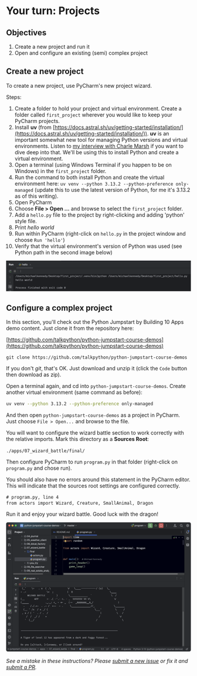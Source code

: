 # Your turn: Projects

## Objectives

1. Create a new project and run it
2. Open and configure an existing (semi) complex project

## Create a new project

To create a new project, use PyCharm's new project wizard. 

Steps:

1. Create a folder to hold your project and virtual environment. Create a folder called `first_project` wherever you would like to keep your PyCharm projects.
2. Install **uv** (from [https://docs.astral.sh/uv/getting-started/installation/](https://docs.astral.sh/uv/getting-started/installation/)). **uv** is an important somewhat new tool for managing Python versions and virtual environments. Listen to [my interview with Charle Marsh](https://talkpython.fm/episodes/show/476/unified-python-packaging-with-uv) if you want to dive deep into that. We'll be using this to install Python and create a virtual environment.
3. Open a terminal (using Windows Terminal if you happen to be on Windows) in the `first_project` folder.
4. Run the command to both install Python and create the virtual environment  here:
   `uv venv --python 3.13.2 --python-preference only-managed` (update this to use the latest version of Python, for me it's 3.13.2 as of this writing).
5. Open PyCharm
6. Choose **File > Open ...** and browse to select the `first_project` folder.
7. Add a `hello.py` file to the project by right-clicking and adding 'python' style file.
8. Print *hello world*
9. Run within PyCharm (right-click on `hello.py` in the project window and choose `Run 'hello'`)
10. Verify that the virtual environment's version of Python was used (see Python path in the second image below)

![Run with venv python](./resources/hello.png)

## Configure a complex project

In this section, you'll check out the Python Jumpstart by Building 10 Apps demo content. Just clone it from the repository here:

[https://github.com/talkpython/python-jumpstart-course-demos](https://github.com/talkpython/python-jumpstart-course-demos)

```shell
git clone https://github.com/talkpython/python-jumpstart-course-demos
```

If you don't _git_, that's OK. Just download and unzip it (click the `Code` button then download as zip).

Open a terminal again, and cd into `python-jumpstart-course-demos`. Create another virtual environment (same command as before):

```bash
uv venv --python 3.13.2 --python-preference only-managed
```

And then open `python-jumpstart-course-demos` as a project in PyCharm. Just choose `File > Open...` and browse to the file.

You will want to configure the wizard battle section to work correctly with the relative imports. Mark this directory as a **Sources Root**:

`./apps/07_wizard_battle/final/`

Then configure PyCharm to run `program.py` in that folder (right-click on `program.py` and chose run).

You should also have no errors around this statement in the PyCharm editor. This will indicate that the sources root settings are configured correctly.

	# program.py, line 4
	from actors import Wizard, Creature, SmallAnimal, Dragon

Run it and enjoy your wizard battle. Good luck with the dragon!

![Configured (no errors) and running](./resources/config-run.png)

*See a mistake in these instructions? Please [submit a new issue](https://github.com/talkpython/mastering-pycharm-course/issues) or fix it and [submit a PR](https://github.com/talkpython/mastering-pycharm-course/pulls).*
